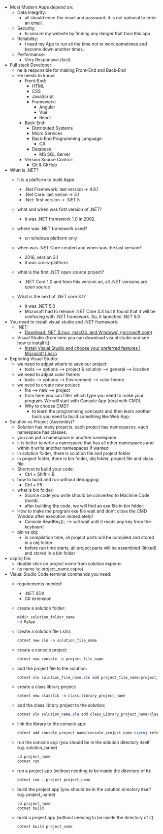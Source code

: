 - Most Modern Apps depend on:
    - Data Integrity:
        - all should enter the email and password. it is not optional to enter an email.
    - Security:
        - to secure my website by finding any danger that face this app
    - Reliability:
        - I need my App to run all the time not to work sometimes and become down another times.
    - Performance:
        - Very Responsive (fast)
- Full stack Developer:
    - he is responsible for making Front-End and Back-End
    - He needs to know:
        - Front-End:
            - HTML
            - CSS
            - JavaScript
            - Framework:
                - Angular
                - Vue
                - React
        - Back-End:
            - Distributed Systems
            - Micro Services
            - Back-End Programming Language:
                - C#
            - Database:
                - MS SQL Server
        - Version Source Control:
            - Git & GitHub
- What is .NET?
    - it is a platform to build Apps
        - .Net Framework: last version -> 4.8.1
        - .Net Core: last verion -> 3.1
        - .Net: first version -> .NET 5
    
    - what and when was first version of .NET?
        - it was .NET framework 1.0 in 2002.
    - where was .NET framework used?
        - on windows platform only
    - when was .NET Core created and when was the last version?
        - 2016, version 3.1
        - it was cross-platform
    - what is the first .NET open source project?
        - .NET Core 1.0 and from this version on, all .NET versions are open source
    - What is the next of .NET core 3.1?
        - it was .NET 5.0
        - Microsoft had to release .NET Core 4.X but it found that it will be confusing with .NET framework. So, it launched .NET 5.0
- You need to install visual studio and .NET framework:
    - .NET:
        - [Download .NET (Linux, macOS, and Windows) (microsoft.com)](https://dotnet.microsoft.com/en-us/download)
    - Visual Studio (from here you can download visual studio and see how to install it):
        - [Install Visual Studio and choose your preferred features | Microsoft Learn](https://learn.microsoft.com/en-us/visualstudio/install/install-visual-studio?view=vs-2022)
- Exploring Visual Studio:
    - we need to adjust where to save our project:
        - tools —> options —> project & solution —> general —> location
    - we need to adjust color theme:
        - tools —> options —> Environment —> color theme
    - we need to create new project:
        - file —> new —> project
        - from here you can filter which type you need to make your program. We will start with Console App (deal with CMD).
        - Why to choose CMD?
            - to learn the programming concepts and then learn another tools you need to build something like Web App.
- Solution vs Project (Assembly)?
    - Solution has many projects. each project has namespaces. each namespace has classes.
    - you can put a namespace in another namespace
    - it is better to write a namespace that has all other namespaces and within it write another namespaces if wanted
    - in solution folder, there is solution file and project folder
    - in project folder, there is bin folder, obj folder, project file and class file
    - Shortcut to build your code:
        - Ctrl + Shift + B
    - how to build and run without debugging:
        - Ctrl + F5
    - what is bin folder:
        - Source code you write should be converted to Machine Code (build).
        - after building the code, we will find an exe file in bin folder.
    - How to make the program exe file wait and don’t close the CMD Window after execution immediately?
        - Console.ReadKey(); —> will wait until it reads any key from the keyboard
    - bin vs obj:
        - in compilation time, all project parts will be compiled and stored in a obj folder
        - before run time starts, all project parts will be assembled (linked) and stored in a bin folder
- csproj file:
    - double click on project name from solution explorer
    - its name is: project_name.csproj
- Visual Studio Code terminal commands you need:
    - requirements needed:
        - .NET SDK
        - C# extension
    - create a solution folder:
        
        ```powershell
        mkdir solution_folder_name
        cd MyApp
        ```
        
    - create a solution file (.sln):
        
        ```powershell
        dotnet new sln -n solution_file_name
        ```
        
    - create a console project:
        
        ```powershell
        dotnet new console -n project_file_name
        ```
        
    - add the project file to the solution:
        
        ```powershell
        dotnet sln solution_file_name.sln add project_file_name/project_file_name.csproj
        ```
        
    - create a class library project:
        
        ```powershell
        dotnet new classlib -n class_library_project_name
        ```
        
    - add the class library project to the solution:
        
        ```powershell
        dotnet sln solution_name.sln add class_Library_project_name/class_library_project_name.csproj
        ```
        
    - link the library to the console app:
        
        ```powershell
        dotnet add console_project_name/console_project_name.csproj reference library_class_project_name/library_class_project_name.csproj
        ```
        
    - run the console app (you should be in the solution directory itself e.g. solution_name)
        
        ```powershell
        cd project_name
        dotnet run
        ```
        
    - run a project app (without needing to be inside the directory of it):
        
        ```powershell
        dotnet run --project project_name
        ```
        
    - build the project app (you should be in the solution directory itself e.g. project_name)
        
        ```powershell
        cd project_name
        dotnet build
        ```
        
    - build a project app (without needing to be inside the directory of it):
        
        ```powershell
        dotnet build project_name
        ```
